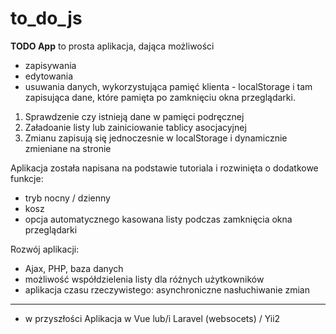 # to_do_js

<b>TODO App</b> to prosta aplikacja, dająca możliwości
- zapisywania
- edytowania
- usuwania
danych, wykorzystująca pamięć klienta - localStorage i tam zapisująca dane, które pamięta po zamknięciu okna przeglądarki.
<ol>
<li>Sprawdzenie czy istnieją dane w pamięci podręcznej</li>
<li>Załadoanie listy lub zainiciowanie tablicy asocjacyjnej</li>
<li>Zmianu zapisują się jednoczesnie w localStorage i dynamicznie zmieniane na stronie</li>
</ol>

Aplikacja została napisana na podstawie tutoriala i rozwinięta o dodatkowe funkcje:
- tryb nocny / dzienny
- kosz
- opcja automatycznego kasowana listy podczas zamknięcia okna przeglądarki

Rozwój aplikacji:
- Ajax, PHP, baza danych
- możliwość współdzielenia listy dla różnych użytkowników
- aplikacja czasu rzeczywistego: asynchroniczne nasłuchiwanie zmian
- --------------------
- w przyszłości Aplikacja w Vue lub/i Laravel (websocets) / Yii2
